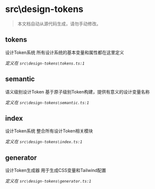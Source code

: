 # src\design-tokens

> 本文档自动从源代码生成，请勿手动修改。

## tokens

设计Token系统
所有设计系统的基本变量和属性都在这里定义

*定义在 `src\design-tokens\tokens.ts:1`*



## semantic

语义级别设计Token
基于原子级别Token构建，提供有意义的设计变量名称

*定义在 `src\design-tokens\semantic.ts:1`*



## index

设计Token系统
整合所有设计Token相关模块

*定义在 `src\design-tokens\index.ts:1`*



## generator

设计Token生成器
用于生成CSS变量和Tailwind配置

*定义在 `src\design-tokens\generator.ts:1`*



